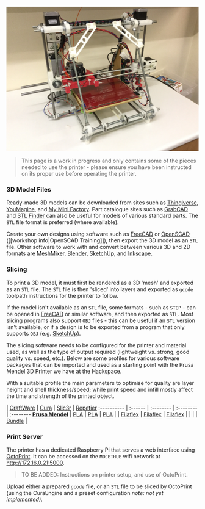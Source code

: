 ![Prusa Mendel 3D Printer](images/3d-printer/Prusa-Mendel.jpg)

> This page is a work in progress and only contains some of the pieces needed to use the printer - please ensure you have been instructed on its proper use before operating the printer.

### 3D Model Files

Ready-made 3D models can be downloaded from sites such as [Thingiverse](http://www.thingiverse.com/thing:200472/#files), [YouMagine](https://www.youmagine.com), and [My Mini Factory](http://www.myminifactory.com). Part catalogue sites such as [GrabCAD](https://grabcad.com) and [STL Finder](http://www.stlfinder.com/) can also be useful for models of various standard parts. The `STL` file format is preferred (where available).

Create your own designs using software such as [FreeCAD](http://www.freecadweb.org/wiki/index.php?title=Download#Stable_FreeCAD_installers) or [OpenSCAD](http://www.openscad.org) ([[workshop info|OpenSCAD Training]]), then export the 3D model as an `STL` file.  Other software to work with and convert between various 3D and 2D formats are [MeshMixer](http://www.123dapp.com/meshmixer), [Blender](http://www.blender.org/download/), [SketchUp](http://www.sketchup.com/products/sketchup-make), and [Inkscape](https://inkscape.org/download/).

### Slicing

To print a 3D model, it must first be rendered as a 3D 'mesh' and exported as an `STL` file. The `STL` file is then 'sliced' into layers and exported as `gcode` toolpath instructions for the printer to follow.

If the model isn't available as an `STL` file, some formats - such as `STEP` - can be opened in [FreeCAD](http://www.freecadweb.org/wiki/index.php?title=Download#Stable_FreeCAD_installers) or similar software, and then exported as `STL`.  Most slicing programs also support `OBJ` files - this can be useful if an `STL` version isn't available, or if a design is to be exported from a program that only supports `OBJ` (e.g. [SketchUp](http://www.sketchup.com/products/sketchup-make)).

The slicing software needs to be configured for the printer and material used, as well as the type of output required (lightweight vs. strong, good quality vs. speed, etc.). Below are some profiles for various software packages that can be imported and used as a starting point with the Prusa Mendel 3D Printer we have at the Hackspace.

With a suitable profile the main parameters to optimise for quality are layer height and shell thickness/speed; while print speed and infill mostly affect the time and strength of the printed object.

 | [CraftWare](http://www.craftunique.com/craftware) | [Cura](https://www.ultimaker.com/pages/our-software) | [Slic3r](http://slic3r.org/download) | [Repetier](http://www.repetier.com)
:---------- | :------ | :-------- | :-------- | :--------
__[Prusa Mendel]__ | [PLA][CraftWare-PLA] | [PLA][Cura-PLA] | [PLA][Slic3r-PLA] | 
 | [Filaflex][CraftWare-Filaflex] | [Filaflex][Cura-Filaflex] | [Filaflex][Slic3r-Filaflex] | 
 |  |  | [Bundle][Slic3r-Bundle] | 

[Prusa Mendel]: https://github.com/snhack/Prusa-Mendel-Firmware
[CraftWare-PLA]: https://github.com/snhack/Prusa-Mendel-Firmware/blob/master/Profiles/CraftWare/PrusaMendel-PLA.cwsp
[CraftWare-Filaflex]: https://github.com/snhack/Prusa-Mendel-Firmware/blob/master/Profiles/CraftWare/PrusaMendel-Filaflex.cwsp
[Cura-PLA]: https://github.com/snhack/Prusa-Mendel-Firmware/blob/master/Profiles/Cura/PrusaMendel-PLA.ini
[Cura-Filaflex]: https://github.com/snhack/Prusa-Mendel-Firmware/blob/master/Profiles/Cura/PrusaMendel-Filaflex.ini
[Slic3r-Bundle]: https://github.com/snhack/Prusa-Mendel-Firmware/blob/master/Profiles/Slic3r/PrusaMendel.ini
[Slic3r-PLA]: https://github.com/snhack/Prusa-Mendel-Firmware/blob/master/Profiles/Slic3r/PrusaMendel-PLA.ini
[Slic3r-Filaflex]: https://github.com/snhack/Prusa-Mendel-Firmware/blob/master/Profiles/Slic3r/PrusaMendel-Filaflex.ini



<!--
Software | Profiles | | |
:---------- | :------ | :-------- | :--------
[CraftWare](http://www.craftunique.com/craftware) | [PLA.cwsp] | [Filaflex.cwsp]
[Cura](https://www.ultimaker.com/pages/our-software) | [PLA.ini] | [Filaflex.ini]
[Slic3r](http://slic3r.org/download) | [PLA.ini][Slic3r-PLA] | [Filaflex.ini][Slic3r-Ffex] | [Bundle][Slic3r]
[Repetier-Host](http://www.repetier.com)
-->

### Print Server

The printer has a dedicated Raspberry Pi that serves a web interface using [OctoPrint](http://octoprint.org). It can be accessed on the `MOCBTHUB` wifi network at <http://172.16.0.21:5000>.

> TO BE ADDED: Instructions on printer setup, and use of OctoPrint.

Upload either a prepared `gcode` file, or an `STL` file to be sliced by OctoPrint (using the CuraEngine and a preset configuration _note: not yet implemented)_.